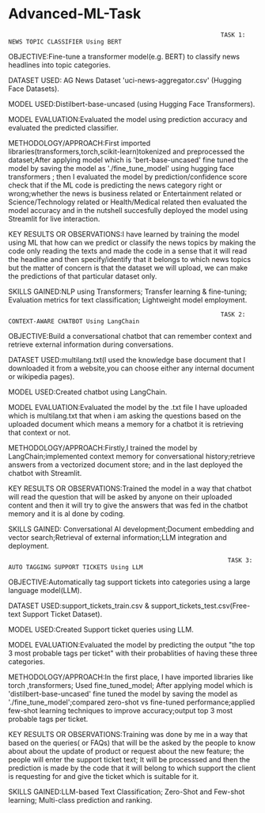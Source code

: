# Advanced-ML-Task
                                                                TASK 1: NEWS TOPIC CLASSIFIER Using BERT
OBJECTIVE:Fine-tune a transformer model(e.g. BERT) to classify news headlines into topic categories.

DATASET USED: AG News Dataset 'uci-news-aggregator.csv' (Hugging Face Datasets).

MODEL USED:Distilbert-base-uncased (using Hugging Face Transformers).

MODEL EVALUATION:Evaluated the model using prediction accuracy and evaluated the predicted classifier.

METHODOLOGY/APPROACH:First imported libraries(transformers,torch,scikit-learn)tokenized and preprocessed the dataset;After applying model which is 'bert-base-uncased' fine tuned the model by saving the model as './fine_tune_model' using hugging face transformers ; then I evaluated the model by prediction/confidence score check that if the ML code is predicting the news category right or wrong;whether the news is business related or Entertainment related or Science/Technology related or Health/Medical related then evaluated the model accuracy and in the nutshell succesfully deployed the model using Streamlit for live interaction.

KEY RESULTS OR OBSERVATIONS:I have learned by training the model using ML that how can we predict or classify the news topics by making the code only reading the texts and made the code in a sense that it will read the headline and then specify/identify that it belongs to which news topics but the matter of concern is that the dataset we will upload, we can make the predictions of that particular dataset only.

SKILLS GAINED:NLP using Transformers; Transfer learning & fine-tuning; Evaluation metrics for text classification; Lightweight model employment.

                                                                TASK 2: CONTEXT-AWARE CHATBOT Using LangChain
OBJECTIVE:Build a conversational chatbot that can remember context and retrieve external information during conversations.

DATASET USED:multilang.txt(I used the knowledge base document that I downloaded it from a website,you can choose either any internal document or wikipedia pages).

MODEL USED:Created chatbot using LangChain.

MODEL EVALUATION:Evaluated the model by the .txt file I have uploaded which is multilang.txt that when i am asking the questions based on the uploaded document which means a memory for a chatbot it is retrieving that context or not.

METHODOLOGY/APPROACH:Firstly,I trained the model by LangChain;implemented context memory for conversational history;retrieve answers from a vectorized document store; and in the last deployed the chatbot with Streamlit.

KEY RESULTS OR OBSERVATIONS:Trained the model in a way that chatbot will read the question that will be asked by anyone on their uploaded content and then it will try to give the answers that was fed in the chatbot memory and it is al done by coding.

SKILLS GAINED: Conversational AI development;Document embedding and vector search;Retrieval of external information;LLM integration and deployment.

                                                                  TASK 3: AUTO TAGGING SUPPORT TICKETS Using LLM
OBJECTIVE:Automatically tag support tickets into categories using a large language model(LLM).

DATASET USED:support_tickets_train.csv & support_tickets_test.csv(Free-text Support Ticket Dataset).

MODEL USED:Created Support ticket queries using LLM.

MODEL EVALUATION:Evaluated the model by predicting the output "the top 3 most probable tags per ticket" with their probablities of having these three categories.

METHODOLOGY/APPROACH:In the first place, I have imported libraries like torch ,transformers; Used fine_tuned_model; After applying model which is 'distilbert-base-uncased' fine tuned the model by saving the model as './fine_tune_model';compared zero-shot vs fine-tuned performance;applied few-shot learning techniques to improve accuracy;output top 3 most probable tags per ticket.

KEY RESULTS OR OBSERVATIONS:Training was done by me in a way that based on the queries( or FAQs) that will be the asked by the people to know about about the update of product or request about the new feature; the people will enter the support ticket text; It will be processsed and then the prediction is made by the code that it will belong to which support the client is requesting for and give the ticket which is suitable for it.

SKILLS GAINED:LLM-based Text Classification; Zero-Shot and Few-shot learning; Multi-class prediction and ranking.

